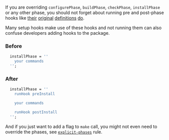 If you are overriding `configurePhase`, `buildPhase`, `checkPhase`, `installPhase` or any other phase, you should not forget about running pre and post-phase hooks like [their](https://github.com/NixOS/nixpkgs/blob/d71a03ad695407dd482ead32d3eddff50092a1c3/pkgs/stdenv/generic/setup.sh#L953) [original](https://github.com/NixOS/nixpkgs/blob/d71a03ad695407dd482ead32d3eddff50092a1c3/pkgs/stdenv/generic/setup.sh#L1008) [definitions](https://github.com/NixOS/nixpkgs/blob/d71a03ad695407dd482ead32d3eddff50092a1c3/pkgs/stdenv/generic/setup.sh#L1037) [do](https://github.com/NixOS/nixpkgs/blob/d71a03ad695407dd482ead32d3eddff50092a1c3/pkgs/stdenv/generic/setup.sh#L1078).

Many setup hooks make use of these hooks and not running them can also confuse developers adding hooks to the package.

### Before
```nix
  installPhase = ''
    your commands
  '';
```

### After
```nix
  installPhase = ''
    runHook preInstall

    your commands

    runHook postInstall
  '';
```

And if you just want to add a flag to `make` call, you might not even need to override the phases, see [`explicit-phases`](explicit-phases.md) rule.
